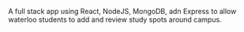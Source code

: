 A full stack app using React, NodeJS, MongoDB, adn Express to allow waterloo students to add and review study spots around campus.
